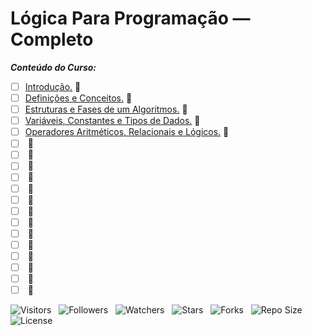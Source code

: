 <!-- Título -->
# Lógica Para Programação — Completo

***Conteúdo do Curso:***

* [ ] [Introdução.](https://github.com/Devsgeeknerd/mod-int-log-par-pro-com-bas) :construction:
* [ ] [Definições e Conceitos.](https://github.com/Devsgeeknerd/mod-def-con-log-par-pro-com-bas) :construction:
* [ ] [Estruturas e Fases de um Algoritmos.](https://github.com/Devsgeeknerd/mod-est-fas-alg-log-par-pro-com-bas) :construction:
* [ ] [Variáveis, Constantes e Tipos de Dados.](https://github.com/Devsgeeknerd/mod-var-con-tip-dad-log-par-pro-com-bas) :construction:
* [ ] [Operadores Aritméticos, Relacionais e Lógicos.](https://github.com/Devsgeeknerd/mod-ope-ari-rel-log-log-par-pro-com-bas) :construction:
* [ ] []() :construction:
* [ ] []() :construction:
* [ ] []() :construction:
* [ ] []() :construction:
* [ ] []() :construction:
* [ ] []() :construction:
* [ ] []() :construction:
* [ ] []() :construction:
* [ ] []() :construction:
* [ ] []() :construction:
* [ ] []() :construction:
* [ ] []() :construction:
* [ ] []() :construction:
* [ ] []() :construction:

![Visitors](https://api.visitorbadge.io/api/visitors?path=Devsgeeknerd%2Fcur-log-par-pro-com-bas&label=Visitantes&labelColor=%23f9e64f&countColor=%23008000&style=plastic "Total de Visitas")
&nbsp;
![Followers](https://img.shields.io/github/followers/Devsgeeknerd?style=p&label=Seguidores&labelColor=f9e64f&color=008000 "Total de Seguidores")
&nbsp;
![Watchers](https://img.shields.io/github/watchers/Devsgeeknerd/cur-log-par-pro-com-bas?style=p&label=Observadores&labelColor=f9e64f&color=008000 "Total de Observadores")
&nbsp;
![Stars](https://img.shields.io/github/stars/Devsgeeknerd/cur-log-par-pro-com-bas?style=p&label=Estrelas&labelColor=f9e64f&color=008000 "Total de Estrelas")
&nbsp;
![Forks](https://img.shields.io/github/forks/Devsgeeknerd/cur-log-par-pro-com-bas?style=p&label=Bifurcações&labelColor=f9e64f&color=008000 "Total de Bifurcações")
&nbsp;
![Repo Size](https://img.shields.io/github/repo-size/Devsgeeknerd/cur-log-par-pro-com-bas?style=p&label=Tamanho&labelColor=f9e64f&color=008000& "Tamanho do Repositório")
&nbsp;
![License](https://img.shields.io/github/license/Devsgeeknerd/cur-log-par-pro-com-bas?style=p&label=Licença&labelColor=f9e64f&color=008000 "Licença do Repositório")

